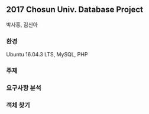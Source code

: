 ## 2017 Chosun Univ. Database Project
박사홍, 김신아
### 환경
Ubuntu 16.04.3 LTS, MySQL, PHP

### 주제

### 요구사항 분석

### 객체 찾기

### 
